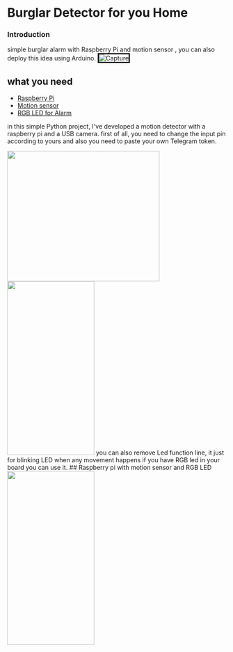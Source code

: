 # Burglar Detector for you Home
### Introduction
simple burglar alarm with Raspberry Pi and motion sensor , you can also deploy this idea using Arduino.
<img src="https://i.ibb.co/02LZMFw/Capture.jpg" alt="Capture" border="3">

## what you need

- [Raspberry Pi](#-)
- [Motion sensor](#-)
- [RGB LED for Alarm](#-)

in this simple Python project, I've developed a motion detector with a raspberry pi and a USB camera.
first of all, you need to change the input pin according to yours and also you need to paste your own Telegram token.

<img src="https://user-images.githubusercontent.com/6876758/100547845-4aa1ba80-3269-11eb-9909-9f7c6e3fa9ca.jpeg" height="300" width="350">
<img src="https://user-images.githubusercontent.com/6876758/100543253-4f597500-324f-11eb-9823-8dbae7a9fbc9.jpg" height="400" width="200">
you can also remove Led function line, it just for blinking LED when any movement happens if you have RGB led in your board you can use it.
## Raspberry pi with motion sensor and RGB LED

<img src="https://user-images.githubusercontent.com/6876758/100543258-5b453700-324f-11eb-988f-dc445879cee9.png" height="400" width="200"> 

